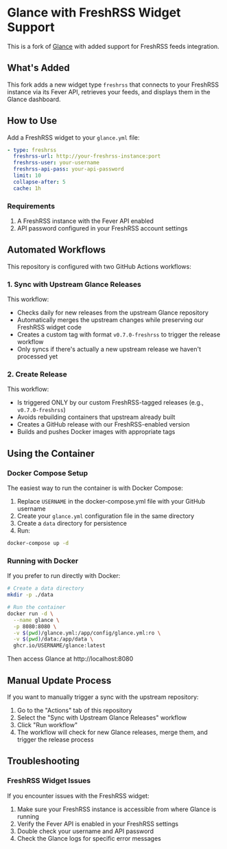 # Glance with FreshRSS Widget Support

This is a fork of [Glance](https://github.com/glanceapp/glance) with added support for FreshRSS feeds integration.

## What's Added

This fork adds a new widget type `freshrss` that connects to your FreshRSS instance via its Fever API, retrieves your feeds, and displays them in the Glance dashboard.

## How to Use

Add a FreshRSS widget to your `glance.yml` file:

```yaml
- type: freshrss
  freshrss-url: http://your-freshrss-instance:port
  freshrss-user: your-username
  freshrss-api-pass: your-api-password
  limit: 10
  collapse-after: 5
  cache: 1h
```

### Requirements

1. A FreshRSS instance with the Fever API enabled
2. API password configured in your FreshRSS account settings

## Automated Workflows

This repository is configured with two GitHub Actions workflows:

### 1. Sync with Upstream Glance Releases

This workflow:
- Checks daily for new releases from the upstream Glance repository
- Automatically merges the upstream changes while preserving our FreshRSS widget code
- Creates a custom tag with format `v0.7.0-freshrss` to trigger the release workflow
- Only syncs if there's actually a new upstream release we haven't processed yet

### 2. Create Release

This workflow:
- Is triggered ONLY by our custom FreshRSS-tagged releases (e.g., `v0.7.0-freshrss`)
- Avoids rebuilding containers that upstream already built
- Creates a GitHub release with our FreshRSS-enabled version
- Builds and pushes Docker images with appropriate tags

## Using the Container

### Docker Compose Setup

The easiest way to run the container is with Docker Compose:

1. Replace `USERNAME` in the docker-compose.yml file with your GitHub username
2. Create your `glance.yml` configuration file in the same directory
3. Create a `data` directory for persistence
4. Run:

```bash
docker-compose up -d
```

### Running with Docker

If you prefer to run directly with Docker:

```bash
# Create a data directory
mkdir -p ./data

# Run the container
docker run -d \
  --name glance \
  -p 8080:8080 \
  -v $(pwd)/glance.yml:/app/config/glance.yml:ro \
  -v $(pwd)/data:/app/data \
  ghcr.io/USERNAME/glance:latest
```

Then access Glance at http://localhost:8080

## Manual Update Process

If you want to manually trigger a sync with the upstream repository:

1. Go to the "Actions" tab of this repository
2. Select the "Sync with Upstream Glance Releases" workflow
3. Click "Run workflow"
4. The workflow will check for new Glance releases, merge them, and trigger the release process

## Troubleshooting

### FreshRSS Widget Issues

If you encounter issues with the FreshRSS widget:

1. Make sure your FreshRSS instance is accessible from where Glance is running
2. Verify the Fever API is enabled in your FreshRSS settings
3. Double check your username and API password
4. Check the Glance logs for specific error messages 